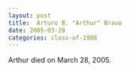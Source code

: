 ```yaml
---
layout: post
title:  Arturo B. "Arthur" Bravo
date: 2005-03-28
categories: class-of-1988
---
```


Arthur died on March 28, 2005.


